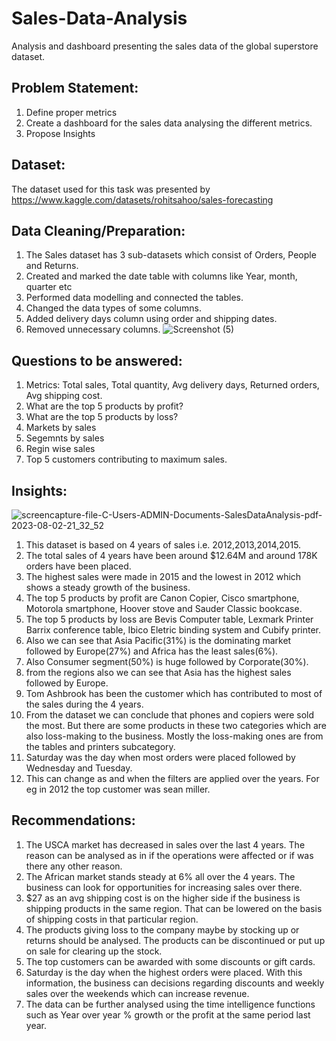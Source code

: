 # Sales-Data-Analysis
Analysis and dashboard presenting the sales data of the global superstore dataset.

## Problem Statement:
1. Define proper metrics
2. Create a dashboard for the sales data analysing the different metrics.
3. Propose Insights

## Dataset:
The dataset used for this task was presented by https://www.kaggle.com/datasets/rohitsahoo/sales-forecasting

## Data Cleaning/Preparation:
1. The Sales dataset has 3 sub-datasets which consist of Orders, People and Returns.
2. Created and marked the date table with columns like Year, month, quarter etc
3. Performed data modelling and connected the tables.
4. Changed the data types of some columns.
5. Added delivery days column using order and shipping dates.
6. Removed unnecessary columns.
 ![Screenshot (5)](https://github.com/rasikasalvi4801/Sales-Data-Analysis/assets/72073065/b72c00b6-b869-4ab4-9731-981774bff07a)


## Questions to be answered:
1. Metrics: Total sales, Total quantity, Avg delivery days, Returned orders, Avg shipping cost.
2. What are the top 5 products by profit?
3. What are the top 5 products by loss?
4. Markets by sales
5. Segemnts by sales
6. Regin wise sales
7. Top 5 customers contributing to maximum sales.

## Insights:
![screencapture-file-C-Users-ADMIN-Documents-SalesDataAnalysis-pdf-2023-08-02-21_32_52](https://github.com/rasikasalvi4801/Sales-Data-Analysis/assets/72073065/60d48d7c-561f-40b4-aedf-e90a508b510c)

1. This dataset is based on 4 years of sales i.e. 2012,2013,2014,2015.
2. The total sales of 4 years have been around $12.64M and around 178K orders have been placed.
3. The highest sales were made in 2015 and the lowest in 2012 which shows a steady growth of the business.
4. The top 5 products by profit are Canon Copier, Cisco smartphone, Motorola smartphone, Hoover stove and Sauder Classic bookcase.
5. The top 5 products by loss are Bevis Computer table, Lexmark Printer Barrix conference table, Ibico Eletric binding system and Cubify printer.
6. Also we can see that Asia Pacific(31%) is the dominating market followed by Europe(27%) and Africa has the least sales(6%).
7. Also Consumer segment(50%) is huge followed by Corporate(30%).
8. from the regions also we can see that Asia has the highest sales followed by Europe.
9. Tom Ashbrook has been the customer which has contributed to most of the sales during the 4 years.
10. From the dataset we can conclude that phones and copiers were sold the most. But there are some products in these two categories which are also loss-making to the business. Mostly the loss-making ones are from the tables and printers subcategory.
12. Saturday was the day when most orders were placed followed by Wednesday and Tuesday.
13. This can change as and when the filters are applied over the years. For eg in 2012 the top customer was sean miller.

## Recommendations:
1. The USCA market has decreased in sales over the last 4 years. The reason can be analysed as in if the operations were affected or if was there any other reason.
2. The African market stands steady at 6% all over the 4 years. The business can look for opportunities for increasing sales over there.
3. $27 as an avg shipping cost is on the higher side if the business is shipping products in the same region. That can be lowered on the basis of shipping costs in that particular region.
4. The products giving loss to the company maybe by stocking up or returns should be analysed. The products can be discontinued or put up on sale for clearing up the stock.
5. The top customers can be awarded with some discounts or gift cards.
6. Saturday is the day when the highest orders were placed. With this information, the business can decisions regarding discounts and weekly sales over the weekends which can increase revenue.
7. The data can be further analysed using the time intelligence functions such as Year over year % growth or the profit at the same period last year. 

